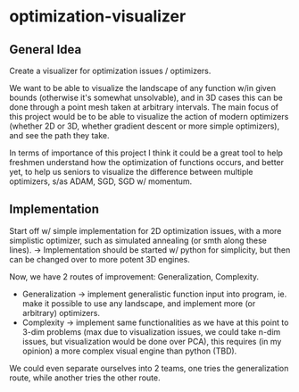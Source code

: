# optimization-visualizer

## General Idea

Create a visualizer for optimization issues / optimizers.

We want to be able to visualize the landscape of any function w/in given bounds (otherwise it's somewhat unsolvable), and in 3D cases this can be done through a point mesh taken at arbitrary intervals. The main focus of this project
would be to be able to visualize the action of modern optimizers (whether 2D or 3D, whether gradient descent or more simple optimizers), and see the path they take.

In terms of importance of this project I think it could be a great tool to help freshmen understand how the optimization of functions occurs, and better yet, to help us seniors to visualize the difference between multiple optimizers,
s/as ADAM, SGD, SGD w/ momentum.

## Implementation

Start off w/ simple implementation for 2D optimization issues, with a more simplistic optimizer, such as simulated annealing (or smth along these lines).
-> Implementation should be started w/ python for simplicity, but then can be changed over to more potent 3D engines.

Now, we have 2 routes of improvement: Generalization, Complexity.
- Generalization -> implement generalistic function input into program, ie. make it possible to use any landscape, and implement more (or arbitrary) optimizers.
- Complexity -> implement same functionalities as we have at this point to 3-dim problems (max due to visualization issues, we could take n-dim issues, but visualization would be done over PCA), this requires (in my opinion) a more
		complex visual engine than python (TBD).

We could even separate ourselves into 2 teams, one tries the generalization route, while another tries the other route.

 
